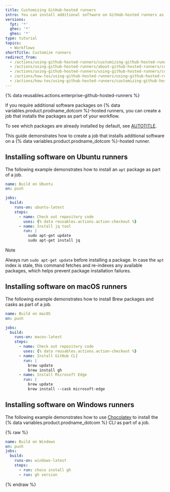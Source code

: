 ```yaml
---
title: Customizing GitHub-hosted runners
intro: You can install additional software on GitHub-hosted runners as a part of your workflow.
versions:
  fpt: '*'
  ghec: '*'
  ghes: '*'
type: tutorial
topics:
  - Workflows
shortTitle: Customize runners
redirect_from:
  - /actions/using-github-hosted-runners/customizing-github-hosted-runners
  - /actions/using-github-hosted-runners/about-github-hosted-runners/customizing-github-hosted-runners
  - /actions/using-github-hosted-runners/using-github-hosted-runners/customizing-github-hosted-runners
  - /actions/how-tos/using-github-hosted-runners/using-github-hosted-runners/customizing-github-hosted-runners
  - /actions/how-tos/using-github-hosted-runners/customizing-github-hosted-runners
---
```


{% data reusables.actions.enterprise-github-hosted-runners %}

If you require additional software packages on {% data variables.product.prodname_dotcom %}-hosted runners, you can create a job that installs the packages as part of your workflow.

To see which packages are already installed by default, see [AUTOTITLE](/actions/using-github-hosted-runners/about-github-hosted-runners#preinstalled-software).

This guide demonstrates how to create a job that installs additional software on a {% data variables.product.prodname_dotcom %}-hosted runner.

## Installing software on Ubuntu runners

The following example demonstrates how to install an `apt` package as part of a job.

```yaml
name: Build on Ubuntu
on: push

jobs:
  build:
    runs-on: ubuntu-latest
    steps:
      - name: Check out repository code
        uses: {% data reusables.actions.action-checkout %}
      - name: Install jq tool
        run: |
          sudo apt-get update
          sudo apt-get install jq
```

> [!NOTE]
> Always run `sudo apt-get update` before installing a package. In case the `apt` index is stale, this command fetches and re-indexes any available packages, which helps prevent package installation failures.

## Installing software on macOS runners

The following example demonstrates how to install Brew packages and casks as part of a job.

```yaml
name: Build on macOS
on: push

jobs:
  build:
    runs-on: macos-latest
    steps:
      - name: Check out repository code
        uses: {% data reusables.actions.action-checkout %}
      - name: Install GitHub CLI
        run: |
          brew update
          brew install gh
      - name: Install Microsoft Edge
        run: |
          brew update
          brew install --cask microsoft-edge
```

## Installing software on Windows runners

The following example demonstrates how to use [Chocolatey](https://community.chocolatey.org/packages) to install the {% data variables.product.prodname_dotcom %} CLI as part of a job.

{% raw %}

```yaml
name: Build on Windows
on: push
jobs:
  build:
    runs-on: windows-latest
    steps:
      - run: choco install gh
      - run: gh version
```

{% endraw %}
